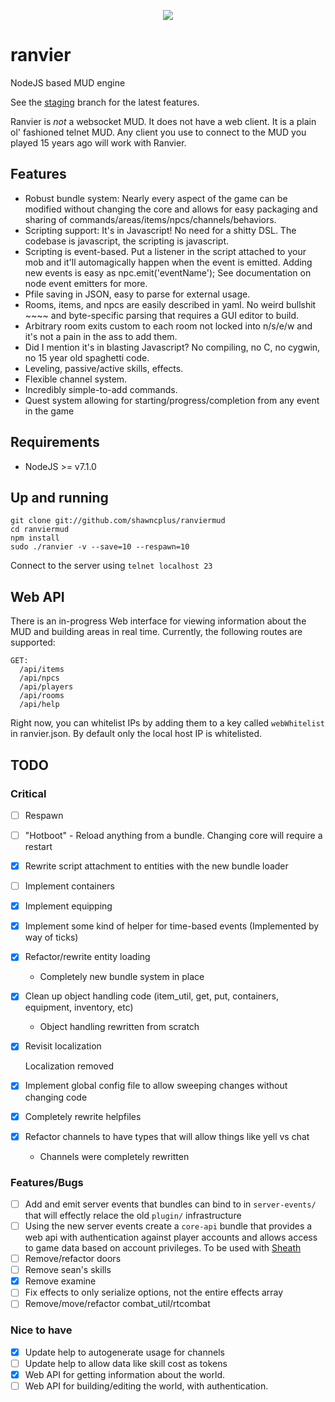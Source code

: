 <p align="center"><img src="https://raw.githubusercontent.com/shawncplus/ranviermud/staging/resources/logo.png"></p>

# ranvier
NodeJS based MUD engine

See the [staging](https://github.com/shawncplus/ranviermud/tree/staging) branch for the latest features.

Ranvier is _not_ a websocket MUD. It does not have a web client. It is a plain ol' fashioned telnet MUD. Any client you use to connect to the MUD you played 15 years ago will work with Ranvier.

## Features
* Robust bundle system: Nearly every aspect of the game can be modified without changing the core and allows for easy packaging and sharing of commands/areas/items/npcs/channels/behaviors.
* Scripting support: It's in Javascript! No need for a shitty DSL. The codebase is javascript, the scripting is javascript.
* Scripting is event-based. Put a listener in the script attached to your mob and it'll automagically happen when the event is emitted. Adding new events is easy as npc.emit('eventName'); See documentation on node event emitters for more.
* Pfile saving in JSON, easy to parse for external usage.
* Rooms, items, and npcs are easily described in yaml. No weird bullshit ~~~~ and byte-specific parsing that requires a GUI editor to build.
* Arbitrary room exits custom to each room not locked into n/s/e/w and it's not a pain in the ass to add them.
* Did I mention it's in blasting Javascript? No compiling, no C, no cygwin, no 15 year old spaghetti code.
* Leveling, passive/active skills, effects.
* Flexible channel system.
* Incredibly simple-to-add commands.
* Quest system allowing for starting/progress/completion from any event in the game

## Requirements

* NodeJS >= v7.1.0

## Up and running

    git clone git://github.com/shawncplus/ranviermud
    cd ranviermud
    npm install
    sudo ./ranvier -v --save=10 --respawn=10

Connect to the server using `telnet localhost 23`

## Web API 

There is an in-progress Web interface for viewing information about the MUD and building areas in real time.
Currently, the following routes are supported:

```
GET: 
  /api/items
  /api/npcs
  /api/players
  /api/rooms
  /api/help
```

Right now, you can whitelist IPs by adding them to a key called `webWhitelist` in ranvier.json.
By default only the local host IP is whitelisted.


## TODO

### Critical

- [ ] Respawn
- [ ] "Hotboot" - Reload anything from a bundle. Changing core will require a restart
- [X] Rewrite script attachment to entities with the new bundle loader
- [ ] Implement containers
- [X] Implement equipping
- [X] Implement some kind of helper for time-based events (Implemented by way of ticks)
- [X] Refactor/rewrite entity loading

  * Completely new bundle system in place

- [X] Clean up object handling code (item_util, get, put, containers, equipment, inventory, etc)

  * Object handling rewritten from scratch

- [X] Revisit localization

  Localization removed

- [X] Implement global config file to allow sweeping changes without changing code
- [X] Completely rewrite helpfiles
- [X] Refactor channels to have types that will allow things like yell vs chat

  * Channels were completely rewritten

### Features/Bugs

- [ ] Add and emit server events that bundles can bind to in `server-events/` that will effectly relace the old `plugin/` infrastructure
- [ ] Using the new server events create a `core-api` bundle that provides a web api with authentication against player accounts and allows access to game data based on account privileges. To be used with [Sheath](https://github.com/seanohue/sheath-ranviermud)
- [ ] Remove/refactor doors
- [ ] Remove sean's skills
- [X] Remove examine
- [ ] Fix effects to only serialize options, not the entire effects array
- [ ] Remove/move/refactor combat_util/rtcombat

### Nice to have

- [X] Update help to autogenerate usage for channels
- [ ] Update help to allow data like skill cost as tokens
- [X] Web API for getting information about the world.
- [ ] Web API for building/editing the world, with authentication.
